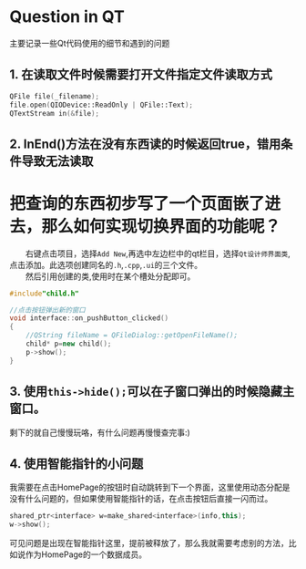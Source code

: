# Question in QT
主要记录一些Qt代码使用的细节和遇到的问题

## 1. 在读取文件时候需要打开文件指定文件读取方式
```cpp
QFile file(_filename);
file.open(QIODevice::ReadOnly | QFile::Text);
QTextStream in(&file);
```

## 2. InEnd()方法在没有东西读的时候返回true，错用条件导致无法读取

# 把查询的东西初步写了一个页面嵌了进去，那么如何实现切换界面的功能呢？
&emsp;&emsp;右键点击项目，选择`Add New`,再选中左边栏中的qt栏目，选择`Qt设计师界面类`,点击添加。此选项创建同名的`.h`,`.cpp`,`.ui`的三个文件。  
&emsp;&emsp;然后引用创建的类,使用时在某个槽处分配即可。
```cpp
#include"child.h"

//点击按钮弹出新的窗口
void interface::on_pushButton_clicked()
{
    //QString fileName = QFileDialog::getOpenFileName();
    child* p=new child();
    p->show();
}

```

## 3. 使用`this->hide();`可以在子窗口弹出的时候隐藏主窗口。

剩下的就自己慢慢玩咯，有什么问题再慢慢查完事:)

## 4. 使用智能指针的小问题
我需要在点击HomePage的按钮时自动跳转到下一个界面，这里使用动态分配是没有什么问题的，但如果使用智能指针的话，在点击按钮后直接一闪而过。
```cpp
shared_ptr<interface> w=make_shared<interface>(info,this);
w->show();
```
可见问题是出现在智能指针这里，提前被释放了，那么我就需要考虑别的方法，比如说作为HomePage的一个数据成员。
